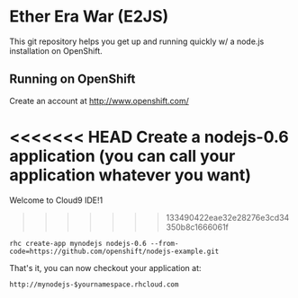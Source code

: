 Ether Era War (E2JS)
====================

This git repository helps you get up and running quickly w/ a node.js installation
on OpenShift. 
 
Running on OpenShift
----------------------------

Create an account at http://www.openshift.com/

<<<<<<< HEAD
Create a nodejs-0.6 application (you can call your application whatever you want)
=======
Welcome to Cloud9 IDE!1
>>>>>>> 133490422eae32e28276e3cd34350b8c1666061f

    rhc create-app mynodejs nodejs-0.6 --from-code=https://github.com/openshift/nodejs-example.git

That's it, you can now checkout your application at:

    http://mynodejs-$yournamespace.rhcloud.com

